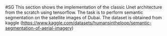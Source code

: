 #SG
This section shows the implementation of the classic Unet architecture from the scratch using tensorflow.
The task is to perform semantic segmentation on the satellite images of Dubai. The dataset is obtained from kaggle (https://www.kaggle.com/datasets/humansintheloop/semantic-segmentation-of-aerial-imagery)

